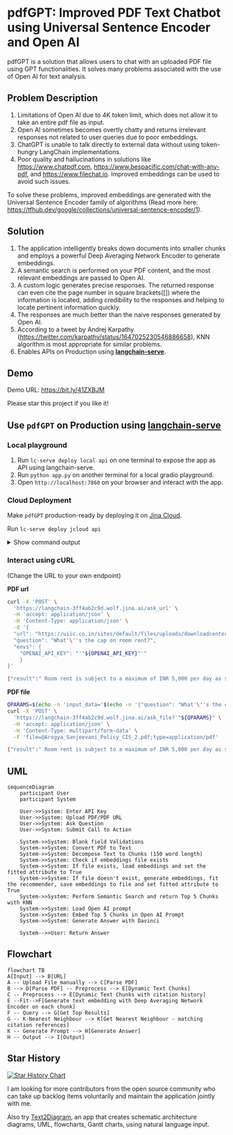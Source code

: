 # pdfGPT: Improved PDF Text Chatbot using Universal Sentence Encoder and Open AI

pdfGPT is a solution that allows users to chat with an uploaded PDF file using GPT functionalities. It solves many problems associated with the use of Open AI for text analysis.

## Problem Description
1. Limitations of Open AI due to 4K token limit, which does not allow it to take an entire pdf file as input.
2. Open AI sometimes becomes overtly chatty and returns irrelevant responses not related to user queries due to poor embeddings.
3. ChatGPT is unable to talk directly to external data without using token-hungry LangChain implementations.
4. Poor quality and hallucinations in solutions like https://www.chatpdf.com, https://www.bespacific.com/chat-with-any-pdf, and https://www.filechat.io. Improved embeddings can be used to avoid such issues.

To solve these problems, improved embeddings are generated with the Universal Sentence Encoder family of algorithms (Read more here: https://tfhub.dev/google/collections/universal-sentence-encoder/1).

## Solution
1. The application intelligently breaks down documents into smaller chunks and employs a powerful Deep Averaging Network Encoder to generate embeddings.
2. A semantic search is performed on your PDF content, and the most relevant embeddings are passed to Open AI.
3. A custom logic generates precise responses. The returned response can even cite the page number in square brackets([]) where the information is located, adding credibility to the responses and helping to locate pertinent information quickly.
4. The responses are much better than the naive responses generated by Open AI.
5. According to a tweet by Andrej Karpathy (https://twitter.com/karpathy/status/1647025230546886658), KNN algorithm is most appropriate for similar problems.
6. Enables APIs on Production using **[langchain-serve](https://github.com/jina-ai/langchain-serve)**.

## Demo
Demo URL: https://bit.ly/41ZXBJM

Please star this project if you like it!

## Use `pdfGPT` on Production using [langchain-serve](https://github.com/jina-ai/langchain-serve)
### Local playground
1. Run `lc-serve deploy local api` on one terminal to expose the app as API using langchain-serve.
2. Run `python app.py` on another terminal for a local gradio playground.
3. Open `http://localhost:7860` on your browser and interact with the app.

### Cloud Deployment
Make `pdfGPT` production-ready by deploying it on [Jina Cloud](https://cloud.jina.ai/).

Run `lc-serve deploy jcloud api` 

<details>
<summary>Show command output</summary>

```text
╭──────────────┬──────────────────────────────────────────────────────────────────────────────────────╮
│ App ID       │                                 langchain-3ff4ab2c9d                                 │
├──────────────┼──────────────────────────────────────────────────────────────────────────────────────┤
│ Phase        │                                       Serving                                        │
├──────────────┼──────────────────────────────────────────────────────────────────────────────────────┤
│ Endpoint     │                      https://langchain-3ff4ab2c9d.wolf.jina.ai                       │
├──────────────┼──────────────────────────────────────────────────────────────────────────────────────┤
│ App logs     │                               dashboards.wolf.jina.ai                                │
├──────────────┼──────────────────────────────────────────────────────────────────────────────────────┤
│ Swagger UI   │                    https://langchain-3ff4ab2c9d.wolf.jina.ai/docs                    │
├──────────────┼──────────────────────────────────────────────────────────────────────────────────────┤
│ OpenAPI JSON │                https://langchain-3ff4ab2c9d.wolf.jina.ai/openapi.json                │
╰──────────────┴──────────────────────────────────────────────────────────────────────────────────────╯
```

</details>

### Interact using cURL

(Change the URL to your own endpoint)

**PDF url**
```bash
curl -X 'POST' \
  'https://langchain-3ff4ab2c9d.wolf.jina.ai/ask_url' \
  -H 'accept: application/json' \
  -H 'Content-Type: application/json' \
  -d '{
  "url": "https://uiic.co.in/sites/default/files/uploads/downloadcenter/Arogya%20Sanjeevani%20Policy%20CIS_2.pdf",
  "question": "What'\''s the cap on room rent?",
  "envs": {
    "OPENAI_API_KEY": "'"${OPENAI_API_KEY}"'"
    }
}'

{"result":" Room rent is subject to a maximum of INR 5,000 per day as specified in the Arogya Sanjeevani Policy [Page no. 1].","error":"","stdout":""}
```

**PDF file**
```bash
QPARAMS=$(echo -n 'input_data='$(echo -n '{"question": "What'\''s the cap on room rent?", "envs": {"OPENAI_API_KEY": "'"${OPENAI_API_KEY}"'"}}' | jq -s -R -r @uri))
curl -X 'POST' \
  'https://langchain-3ff4ab2c9d.wolf.jina.ai/ask_file?'"${QPARAMS}" \
  -H 'accept: application/json' \
  -H 'Content-Type: multipart/form-data' \
  -F 'file=@Arogya_Sanjeevani_Policy_CIS_2.pdf;type=application/pdf'

{"result":" Room rent is subject to a maximum of INR 5,000 per day as specified in the Arogya Sanjeevani Policy [Page no. 1].","error":"","stdout":""}
```


## UML
```mermaid
sequenceDiagram
    participant User
    participant System

    User->>System: Enter API Key
    User->>System: Upload PDF/PDF URL
    User->>System: Ask Question
    User->>System: Submit Call to Action

    System->>System: Blank field Validations
    System->>System: Convert PDF to Text
    System->>System: Decompose Text to Chunks (150 word length)
    System->>System: Check if embeddings file exists
    System->>System: If file exists, load embeddings and set the fitted attribute to True
    System->>System: If file doesn't exist, generate embeddings, fit the recommender, save embeddings to file and set fitted attribute to True
    System->>System: Perform Semantic Search and return Top 5 Chunks with KNN
    System->>System: Load Open AI prompt
    System->>System: Embed Top 5 Chunks in Open AI Prompt
    System->>System: Generate Answer with Davinci

    System-->>User: Return Answer
```

## Flowchart
```mermaid
flowchart TB
A[Input] --> B[URL]
A -- Upload File manually --> C[Parse PDF]
B --> D[Parse PDF] -- Preprocess --> E[Dynamic Text Chunks]
C -- Preprocess --> E[Dynamic Text Chunks with citation history]
E --Fit-->F[Generate text embedding with Deep Averaging Network Encoder on each chunk]
F -- Query --> G[Get Top Results]
G -- K-Nearest Neighbour --> K[Get Nearest Neighbour - matching citation references]
K -- Generate Prompt --> H[Generate Answer]
H -- Output --> I[Output]
```

## Star History

[![Star History Chart](https://api.star-history.com/svg?repos=bhaskatripathi/pdfGPT&type=Date)](https://star-history.com/#bhaskatripathi/pdfGPT&Date)

I am looking for more contributors from the open source community who can take up backlog items voluntarily and maintain the application jointly with me.

Also try [Text2Diagram](https://github.com/bhaskatripathi/Text2Diagram), an app that creates schematic architecture diagrams, UML, flowcharts, Gantt charts, using natural language input.